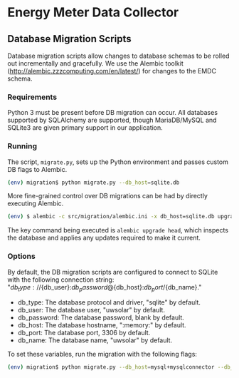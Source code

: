 # Energy Meter Data Collector

## Database Migration Scripts

Database migration scripts allow changes to database schemas to be rolled out
incrementally and gracefully. We use the Alembic toolkit
(http://alembic.zzzcomputing.com/en/latest/) for changes to the EMDC schema.

### Requirements

Python 3 must be present before DB migration can occur. All databases supported
by SQLAlchemy are supported, though MariaDB/MySQL and SQLite3 are given primary
support in our application.

### Running

The script, `migrate.py`, sets up the Python environment and passes custom DB
flags to Alembic.

```bash
(env) migration$ python migrate.py --db_host=sqlite.db
```

More fine-grained control over DB migrations can be had by directly executing
Alembic.

```bash
(env) $ alembic -c src/migration/alembic.ini -x db_host=sqlite.db upgrade head
```

The key command being executed is ```alembic upgrade head```, which inspects
the database and applies any updates required to make it current.

### Options

By default, the DB migration scripts are configured to connect to SQLite with
the following connection string:
"${db_type}://${db_user}:${db_password}@${db_host}:${db_port}/${db_name}."

* db_type: The database protocol and driver, "sqlite" by default.
* db_user: The database user, "uwsolar" by default.
* db_password: The database password, blank by default.
* db_host: The database hostname, ":memory:" by default.
* db_port: The database port, 3306 by default.
* db_name: The database name, "uwsolar" by default.

To set these variables, run the migration with the following flags:

```bash
(env) migration$ python migrate.py --db_host=mysql+mysqlconnector --db_host=localhost
```
